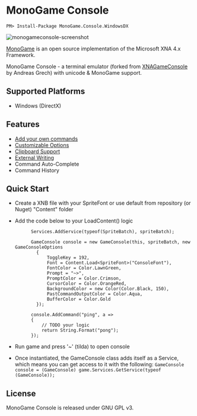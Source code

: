 # MonoGame Console

````
PM> Install-Package MonoGame.Console.WindowsDX
````

![monogameconsole-screenshot](http://s28.postimg.org/gquhv868d/monoconsole.gif "Screenshot")

[MonoGame](http://monogame.net) is an open source implementation of the Microsoft XNA 4.x Framework. 

MonoGame Console - a terminal emulator (forked from [XNAGameConsole](http://code.google.com/p/xnagameconsole/) by Andreas Grech) with unicode & MonoGame support.

## Supported Platforms

* Windows (DirectX)

## Features
* [Add your own commands](http://code.google.com/p/xnagameconsole/wiki/AddingCommands)
* [Customizable Options](http://code.google.com/p/xnagameconsole/wiki/ConsoleOptions)
* [Clipboard Support](http://code.google.com/p/xnagameconsole/wiki/ClipboardSupport)
* [External Writing](http://code.google.com/p/xnagameconsole/wiki/WritingToTheConsole)
* Command Auto-Complete
* Command History 

## Quick Start

* Create a XNB file with your SpriteFont or use default from repository (or Nuget) "Content" folder
* Add the code below to your LoadContent() logic

            Services.AddService(typeof(SpriteBatch), spriteBatch);

            GameConsole console = new GameConsole(this, spriteBatch, new GameConsoleOptions
              {
                  ToggleKey = 192, 
                  Font = Content.Load<SpriteFont>("ConsoleFont"),
                  FontColor = Color.LawnGreen,
                  Prompt = "~>",
                  PromptColor = Color.Crimson,
                  CursorColor = Color.OrangeRed,
                  BackgroundColor = new Color(Color.Black, 150),
                  PastCommandOutputColor = Color.Aqua,
                  BufferColor = Color.Gold
              });

            console.AddCommand("ping", a =>
            {
                // TODO your logic
                return String.Format("pong");
            });

* Run game and press '~' (tilda) to open console
* Once instantiated, the GameConsole class adds itself as a Service, which means you can get access to it with the following:
```GameConsole console = (GameConsole) game.Services.GetService(typeof (GameConsole));```

## License

MonoGame Console is released under GNU GPL v3.

